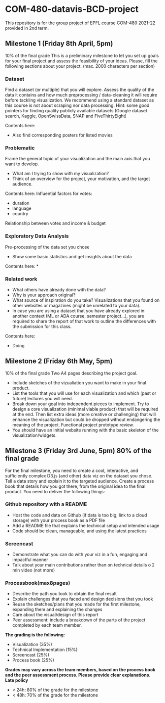 # COM-480-datavis-BCD-project
This repository is for the group project of EPFL course COM-480 2021-22 provided in 2nd term.

## Milestone 1 (Friday 8th April, 5pm) 
10% of the final grade
This is a preliminary milestone to let you set up goals for your final project and assess the feasibility of your ideas. Please, fill the following sections about your project.
(max. 2000 characters per section)
### Dataset
Find a dataset (or multiple) that you will explore. Assess the quality of the data it contains and how much preprocessing / data-cleaning it will require before tackling visualization. We recommend using a standard dataset as this course is not about scraping nor data processing.
Hint: some good pointers for finding quality publicly available datasets (Google dataset search, Kaggle, OpenSwissData, SNAP and FiveThirtyEight)

Contents here:
* Also find corresponding posters for listed movies

### Problematic
Frame the general topic of your visualization and the main axis that you want to develop.
* What am I trying to show with my visualization?
* Think of an overview for the project, your motivation, and the target audience.

Contents here:
Influential factors for votes:
* duration
* language
* country

Relationship between votes and income & budget


### Exploratory Data Analysis
Pre-processing of the data set you chose
* Show some basic statistics and get insights about the data

Contents here:
* 
### Related work
* What others have already done with the data?
* Why is your approach original?
* What source of inspiration do you take? Visualizations that you found on other websites or magazines (might be unrelated to your data).
* In case you are using a dataset that you have already explored in another context (ML or ADA course, semester project...), you are required to share the report of that work to outline the differences with the submission for this class.

Contents here:
* Doing 

## Milestone 2 (Friday 6th May, 5pm)
10% of the final grade
Two A4 pages describing the project goal.
* Include sketches of the vizualiation you want to make in your final product.
* List the tools that you will use for each visualization and which (past or future)
lectures you will need.
* Break down your goal into independent pieces to implement. Try to design a core visualization (minimal viable product) that will be required at the end. Then list extra ideas (more creative or challenging) that will enhance the visualization but could be dropped without endangering the meaning of the project.
Functional project prototype review.
* You should have an initial website running with the basic skeleton of the visualization/widgets.
 
## Milestone 3 (Friday 3rd June, 5pm) 80% of the final grade
For the final milestone, you need to create a cool, interactive, and sufficiently complex D3.js (and other) data viz on the dataset you chose. Tell a data story and explain it to the targeted audience. Create a process book that details how you got there, from the original idea to the final product.
You need to deliver the following things:
### Github repository with a README
* Host the code and data on Github (if data is too big, link to a cloud
storage) with your process book as a PDF file
* Add a README file that explains the technical setup and intended usage
* Code should be clean, manageable, and using the latest practices
### Screencast
* Demonstrate what you can do with your viz in a fun, engaging and
impactful manner
* Talk about your main contributions rather than on technical details o 2 min video (not more)
### Processbook(max8pages)
* Describe the path you took to obtain the final result
* Explain challenges that you faced and design decisions that you took 
* Reuse the sketches/plans that you made for the first milestone, expanding them and explaining the changes
* Care about the visual/design of this report
* Peer assessment: include a breakdown of the parts of the project completed by each team member.

**The grading is the following:**
* Visualization (35%)
* Technical Implementation (15%)
* Screencast (25%)
* Process book (25%)

**Grades may vary across the team members, based on the process book and the peer assessment process. Please provide clear explanations.
Late policy**
  
* < 24h: 80% of the grade for the milestone
* < 48h: 70% of the grade for the milestone
